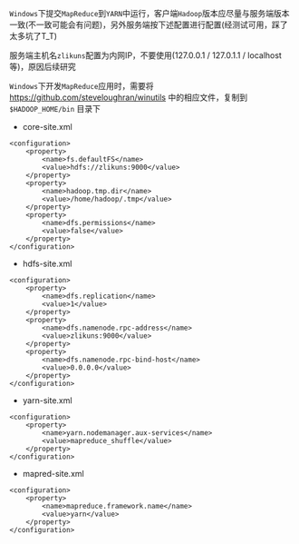 `Windows`下提交`MapReduce`到`YARN`中运行，客户端`Hadoop`版本应尽量与服务端版本一致(不一致可能会有问题)，另外服务端按下述配置进行配置(经测试可用，踩了太多坑了T_T)

服务端主机名`zlikuns`配置为内网IP，不要使用(127.0.0.1 / 127.0.1.1 / localhost 等)，原因后续研究

`Windows`下开发`MapReduce`应用时，需要将 <https://github.com/steveloughran/winutils> 中的相应文件，复制到 `$HADOOP_HOME/bin` 目录下

- core-site.xml 
```
<configuration>
    <property>
        <name>fs.defaultFS</name>
        <value>hdfs://zlikuns:9000</value>
    </property>
    <property>
        <name>hadoop.tmp.dir</name>
        <value>/home/hadoop/.tmp</value>
    </property>
    <property>
        <name>dfs.permissions</name>
        <value>false</value>
    </property>
</configuration>
```
- hdfs-site.xml 
```
<configuration>
    <property>
        <name>dfs.replication</name>
        <value>1</value>
    </property>
    <property>
        <name>dfs.namenode.rpc-address</name>
        <value>zlikuns:9000</value>
    </property>
    <property>
        <name>dfs.namenode.rpc-bind-host</name>
        <value>0.0.0.0</value>
    </property>
</configuration>
```
- yarn-site.xml 
```
<configuration>
    <property>
        <name>yarn.nodemanager.aux-services</name>
        <value>mapreduce_shuffle</value>
    </property>
</configuration>
```
- mapred-site.xml
```
<configuration>
    <property>
        <name>mapreduce.framework.name</name>
        <value>yarn</value>
    </property>
</configuration>
```